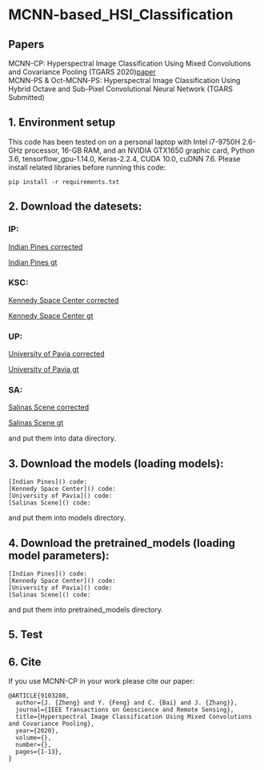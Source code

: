 # MCNN-based_HSI_Classification
## Papers
MCNN-CP: Hyperspectral Image Classification Using Mixed Convolutions and Covariance Pooling (TGARS 2020)[paper](https://ieeexplore.ieee.org/document/9103280/)  
MCNN-PS & Oct-MCNN-PS: Hyperspectral Image Classification Using Hybrid Octave and Sub-Pixel Convolutional Neural Network (TGARS Submitted)

## 1. Environment setup
This code has been tested on on a personal laptop with Intel i7-9750H 2.6-GHz processor, 16-GB RAM, and an NVIDIA GTX1650 graphic card, Python 3.6, tensorflow_gpu-1.14.0, Keras-2.2.4, CUDA 10.0, cuDNN 7.6. Please install related libraries before running this code:

    pip install -r requirements.txt

## 2. Download the datesets:
### IP:
[Indian Pines corrected](http://www.ehu.eus/ccwintco/uploads/6/67/Indian_pines_corrected.mat)

[Indian Pines gt](http://www.ehu.eus/ccwintco/uploads/c/c4/Indian_pines_gt.mat)
### KSC:
[Kennedy Space Center corrected](http://www.ehu.eus/ccwintco/uploads/2/26/KSC.mat)

[Kennedy Space Center gt](http://www.ehu.eus/ccwintco/uploads/a/a6/KSC_gt.mat)
### UP:
[University of Pavia corrected](http://www.ehu.eus/ccwintco/uploads/e/ee/PaviaU.mat)

[University of Pavia gt](http://www.ehu.eus/ccwintco/uploads/5/50/PaviaU_gt.mat)
### SA:
[Salinas Scene corrected](http://www.ehu.eus/ccwintco/uploads/a/a3/Salinas_corrected.mat)

[Salinas Scene gt](http://www.ehu.eus/ccwintco/uploads/f/fa/Salinas_gt.mat)

and put them into data directory.

## 3. Download the models (loading models):

    [Indian Pines]() code:
    [Kennedy Space Center]() code:
    [University of Pavia]() code:
    [Salinas Scene]() code:
and put them into models directory.

## 4. Download the pretrained_models (loading model parameters):

    [Indian Pines]() code:
    [Kennedy Space Center]() code:
    [University of Pavia]() code:
    [Salinas Scene]() code:
and put them into pretrained_models directory.


## 5. Test

## 6. Cite
If you use MCNN-CP in your work please cite our paper:

    @ARTICLE{9103280,
      author={J. {Zheng} and Y. {Feng} and C. {Bai} and J. {Zhang}},
      journal={IEEE Transactions on Geoscience and Remote Sensing}, 
      title={Hyperspectral Image Classification Using Mixed Convolutions and Covariance Pooling}, 
      year={2020},
      volume={},
      number={},
      pages={1-13},
    }
